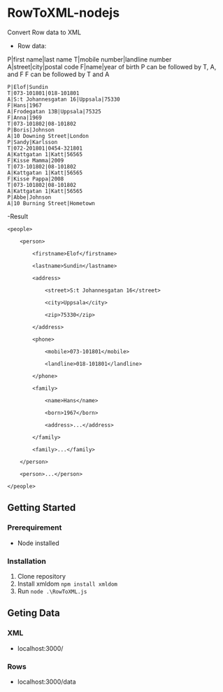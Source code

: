 # RowToXML-nodejs
Convert Row data to XML


- Row data:

P|first name|last name
T|mobile number|landline number
A|street|city|postal code
F|name|year of birth
P can be followed by T, A, and F
F can be followed by T and A 

```
P|Elof|Sundin
T|073-101801|018-101801
A|S:t Johannesgatan 16|Uppsala|75330
F|Hans|1967
A|Frodegatan 13B|Uppsala|75325
F|Anna|1969
T|073-101802|08-101802
P|Boris|Johnson
A|10 Downing Street|London
P|Sandy|Karlsson
T|072-201801|0454-321801
A|Kattgatan 1|Katt|56565
F|Kisse Mamma|2009
T|073-101802|08-101802
A|Kattgatan 1|Katt|56565
F|Kisse Pappa|2008
T|073-101802|08-101802
A|Kattgatan 1|Katt|56565
P|Abbe|Johnson
A|10 Burning Street|Hometown
```

-Result 
```
<people>

    <person>

        <firstname>Elof</firstname>

        <lastname>Sundin</lastname>

        <address>

            <street>S:t Johannesgatan 16</street>

            <city>Uppsala</city>

            <zip>75330</zip>

        </address>

        <phone>

            <mobile>073-101801</mobile>

            <landline>018-101801</landline>

        </phone>

        <family>

            <name>Hans</name>

            <born>1967</born>

            <address>...</address>

        </family>

        <family>...</family>

    </person>

    <person>...</person>

</people>
```

## Getting Started 

### Prerequirement
- Node installed

### Installation
1. Clone repository
2. Install xmldom ```npm install xmldom```
3. Run ```node .\RowToXML.js```

## Geting Data 
 
 ### XML 
 - localhost:3000/

 ### Rows
- localhost:3000/data
